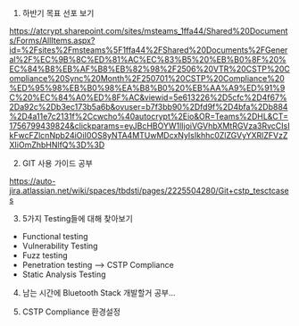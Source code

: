 1. 하반기 목표 선포 보기

https://atcrypt.sharepoint.com/sites/msteams_1ffa44/Shared%20Documents/Forms/AllItems.aspx?id=%2Fsites%2Fmsteams%5F1ffa44%2FShared%20Documents%2FGeneral%2F%EC%9B%8C%ED%81%AC%EC%83%B5%20%EB%B0%8F%20%EC%84%B8%EB%AF%B8%EB%82%98%2F2506%20VTR%20CSTP%20Compliance%20Sync%20Month%2F250701%20CSTP%20Compliance%20%ED%95%98%EB%B0%98%EA%B8%B0%20%EB%AA%A9%ED%91%9C%20%EC%84%A0%ED%8F%AC&viewid=5e613226%2D5cfc%2D4f67%2Da92c%2Db3ec173b5a6b&ovuser=b7f3bb90%2Dfd9f%2D4bfa%2Db884%2D4a11e7c2131f%2Ccwcho%40autocrypt%2Eio&OR=Teams%2DHL&CT=1756799439824&clickparams=eyJBcHBOYW1lIjoiVGVhbXMtRGVza3RvcCIsIkFwcFZlcnNpb24iOiI0OS8yNTA4MTUwMDcxNyIsIkhhc0ZlZGVyYXRlZFVzZXIiOmZhbHNlfQ%3D%3D

2. GIT 사용 가이드 공부

https://auto-jira.atlassian.net/wiki/spaces/tbdsti/pages/2225504280/Git+cstp_tesctcases

3. 5가지 Testing들에 대해 찾아보기
- Functional testing
- Vulnerability Testing
- Fuzz testing
- Penetration testing --> CSTP Compliance
- Static Analysis Testing

4. 남는 시간에 Bluetooth Stack 개발할거 공부...

5. CSTP Compliance 환경설정
